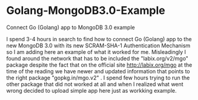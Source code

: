 # Golang-MongoDB3.0-Example
Connect Go (Golang) app to MongoDB 3.0 example


I spend 3-4 hours in search to find how to connect Go (Golang) app to the new MongoDB 3.0 with its new SCRAM-SHA-1 Authentication Mechanism so I am adding here an example of what it worked for me.
Misleadingly I found around the network that has to be included the "labix.org/v2/mgo" package despite the fact that on the official site http://labix.org/mgo at the time of the reading we have newer and updated information that points to the right package "gopkg.in/mgo.v2" . I spend few hours trying to run the other package that did not worked at all and when I realized what went wrong decided to upload simple app here just as workking example. 
